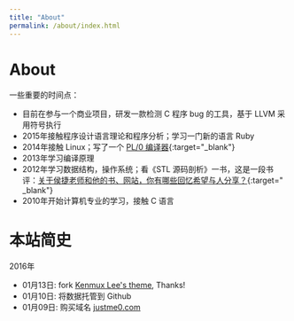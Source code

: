 ```yaml
---
title: "About"
permalink: /about/index.html
---
```


# About
一些重要的时间点：

- 目前在参与一个商业项目，研发一款检测 C 程序 bug 的工具，基于 LLVM 采用符号执行
- 2015年接触程序设计语言理论和程序分析；学习一门新的语言 Ruby
- 2014年接触 Linux；写了一个 [PL/0 编译器](https://github.com/Justme0/pl0-compiler){:target="_blank"}
- 2013年学习编译原理
- 2012年学习数据结构，操作系统；看《STL 源码剖析》一书，这是一段书评：[关于侯捷老师和他的书、网站，你有哪些回忆希望与人分享？](https://www.zhihu.com/question/28400554/answer/41178306){:target=" _blank"}
- 2010年开始计算机专业的学习，接触 C 语言

# 本站简史
2016年

- 01月13日: fork <a href="https://github.com/kenmux/kenmux.github.io" target="_blank">Kenmux Lee's theme</a>, Thanks!
- 01月10日: 将数据托管到 Github
- 01月09日: 购买域名 [justme0.com](http://justme0.com/)
